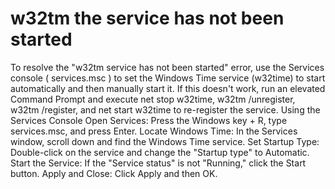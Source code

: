 # w32tm the service has not been started

To resolve the "w32tm service has not been started" error, use the Services console ( services.msc ) to set the Windows Time service (w32time) to start automatically and then manually start it. If this doesn't work, run an elevated Command Prompt and execute net stop w32time, w32tm /unregister, w32tm /register, and net start w32time to re-register the service.
Using the Services Console
Open Services: Press the Windows key + R, type services.msc, and press Enter.
Locate Windows Time: In the Services window, scroll down and find the Windows Time service.
Set Startup Type: Double-click on the service and change the "Startup type" to Automatic.
Start the Service: If the "Service status" is not "Running," click the Start button.
Apply and Close: Click Apply and then OK.
